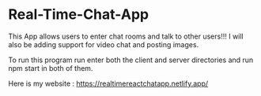 # Real-Time-Chat-App
This App allows users to enter chat rooms and talk to other users!!! I will also be adding support for video chat and posting images.  

To run this program run enter both the client and server directories and run npm start in both of them.

Here is my website : https://realtimereactchatapp.netlify.app/
